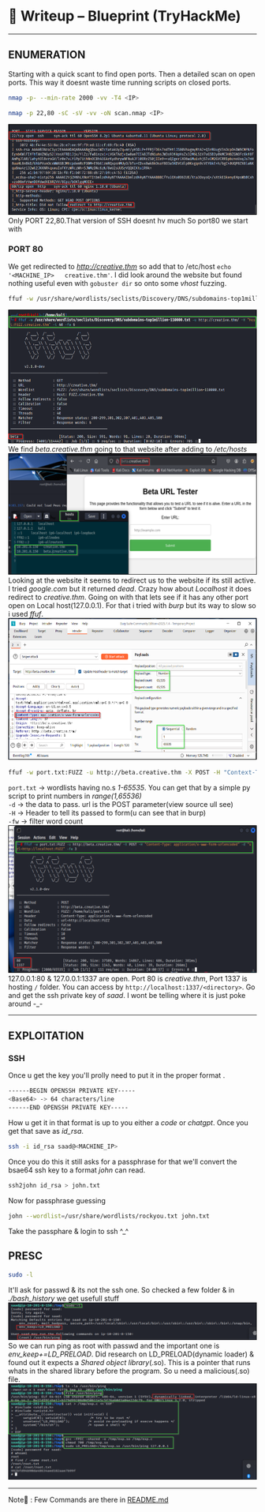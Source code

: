 # 📝 Writeup – Blueprint (TryHackMe)

---
## ENUMERATION
Starting with a quick scant to find open ports. Then a detailed scan on open ports. This way it doesnt waste time running scripts on closed ports.   
```bash
nmap -p- --min-rate 2000 -vv -T4 <IP>
```   
```bash
nmap -p 22,80 -sC -sV -vv -oN scan.nmap <IP>
```   
![nmap](screenshots/nmap1.png)     
Only PORT 22,80.That version of SSH doesnt hv much So port80 we start with    

### PORT 80
We get redirected to *http://creative.thm* so add that to /etc/host `echo '<MACHINE_IP>   creative.thm'`. I did look around the website but found nothing useful even with `gobuster dir` so onto some *vhost* fuzzing.   
```bash
ffuf -w /usr/share/wordlists/seclists/Discovery/DNS/subdomains-top1million-110000.txt -u http://creative.thm -H "Host:FUZZ.creative.thm" -t 40 -fw 6
```   
![vhosts](screenshots/vhost_fuzz.png)   
We find *beta.creative.thm* going to that website after adding to */etc/hosts*     
![beta](screenshots/beta.png)    
Looking at the website it seems to redirect us to the website if its still active. I tried *google.com* but it returned *dead*. Crazy how about *Localhost* it does redirect to *creative.thm*. Going on with that lets see if it has any other port open on Local host(127.0.0.1). For that i tried with *burp* but its way to slow so i used *ffuf*.    
![burp](screenshots/burp.png)     
```bash
ffuf -w port.txt:FUZZ -u http://beta.creative.thm -X POST -H "Context-Type: application/x-www-form-urlencoded" -d "url=http://localhost:FUZZ" -fw 3
```   
`port.txt` -> wordlists having no.s *1-65535*. You can get that by a simple py script to print numbers in *range(1,65536)*    
`-d` -> the data to pass. url is the POST parameter(view source ull see)   
`-H` -> Header to tell its passed to form(u can see that in burp)   
`-fw` -> filter word count   
![fuzzing_ports](screenshots/port_scan.png)    
127.0.0.1:80 & 127.0.0.1:1337 are open. Port 80 is *creative.thm*, Port 1337 is hosting `/` folder. You can access by `http://localhost:1337/<directory>`. Go and get the ssh private key of *saad*. I wont be telling where it is just poke around -_-    

---
## EXPLOITATION    
### SSH
Once u get the key you'll prolly need to put it in the proper format .   
```bash
------BEGIN OPENSSH PRIVATE KEY-----
<Base64> -> 64 characters/line
------END OPENSSH PRIVATE KEY-----   
```   
How u get it in that format is up to you either a *code* or *chatgpt*. Once you get that save as *id_rsa*. 
```bash
ssh -i id_rsa saad@<MACHINE_IP>
```   
Once you do this it still asks for a passphrase for that we'll convert the bsae64 ssh key to a format *john* can read.    
```bash
ssh2john id_rsa > john.txt
```   
Now for passphrase guessing   
```bash
john --wordlist=/usr/share/wordlists/rockyou.txt john.txt
```    
Take the passphare & login to ssh ^_^   

## PRESC 
```bash
sudo -l
```    
It'll ask for passwd & its not the ssh one. So checked a few folder & in *./bash_history* we get usefull stuff    
![sudo-l](screenshots/sudo-l.png)    
So we can run ping as root with passwd and the important one is *env_keep+=LD_PRELOAD*. Did research on LD_PRELOAD(dynamic loader) & found out it expects a *Shared object library*(.so). This is a pointer that runs whats in the shared library before the program. So u need a malicious(.so) file.     
![root](screenshots/root.png)     

---
Note📑 : Few Commands are there in [README.md](https://github.com/C1ph3r404/Creative/README.md)
